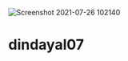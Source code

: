 ![Screenshot 2021-07-26 102140](https://user-images.githubusercontent.com/89125945/129856856-98e42431-7afa-4539-98dc-8ad69c4a6964.png)
# dindayal07
